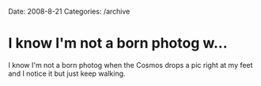 Date: 2008-8-21
Categories: /archive

# I know I'm not a born photog w...

I know I'm not a born photog when the Cosmos drops a pic right at my feet and I notice it but just keep walking.
